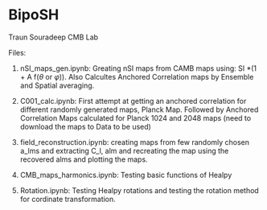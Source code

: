 # BipoSH
Traun Souradeep CMB Lab


Files:

1. nSI_maps_gen.ipynb: Greating nSI maps from CAMB maps using: SI *(1 + A f($\theta$ or $\varphi$)). 
Also Calcultes Anchored Correlation maps by Ensemble and Spatial averaging.

2. C001_calc.ipynb: First attempt at getting an anchored correlation for different randomly generated maps, Planck Map. 
Followed by Anchored Correlation Maps calculated for Planck 1024 and 2048 maps (need to download the maps to Data to be used)

3. field_reconstruction.ipynb: creating maps from few randomly chosen a_lms and extracting C_l, alm and recreating the map using the recovered alms and plotting the maps.

4. CMB_maps_harmonics.ipynb: Testing basic functions of Healpy

5. Rotation.ipynb: Testing Healpy rotations and testing the rotation method for cordinate transformation.

